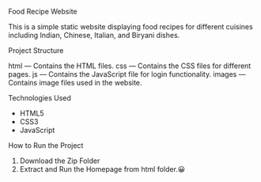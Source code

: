 Food Recipe Website

This is a simple static website displaying food recipes for different cuisines including Indian, Chinese, Italian, and Biryani dishes.

Project Structure

html   — Contains the HTML files.
css    — Contains the CSS files for different pages.
js     — Contains the JavaScript file for login functionality.
images — Contains image files used in the website.

Technologies Used

- HTML5
- CSS3
- JavaScript

How to Run the Project

1. Download the Zip Folder 
2. Extract and Run the Homepage from html folder.😀
